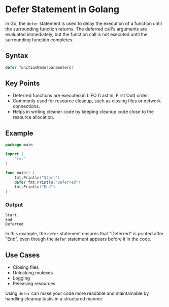 # Defer Statement in Golang

In Go, the `defer` statement is used to delay the execution of a function until the surrounding function returns. The deferred call's arguments are evaluated immediately, but the function call is not executed until the surrounding function completes.

## Syntax

```go
defer functionName(parameters)
```

## Key Points

- Deferred functions are executed in LIFO (Last In, First Out) order.
- Commonly used for resource cleanup, such as closing files or network connections.
- Helps in writing cleaner code by keeping cleanup code close to the resource allocation.

## Example

```go
package main

import (
    "fmt"
)

func main() {
    fmt.Println("Start")
    defer fmt.Println("Deferred")
    fmt.Println("End")
}
```

### Output

```
Start
End
Deferred
```

In this example, the `defer` statement ensures that "Deferred" is printed after "End", even though the `defer` statement appears before it in the code.

## Use Cases

- Closing files
- Unlocking mutexes
- Logging
- Releasing resources

Using `defer` can make your code more readable and maintainable by handling cleanup tasks in a structured manner.